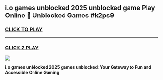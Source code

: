 
## i.o games unblocked 2025 unblocked game Play Online 👋 Unblocked Games #k2ps9
<h3>
<a href="https://premium.freeplayer.one?title=i.o_games_unblocked_2025&ref=21F">CLICK TO PLAY</a></h3>
<hr>

<h3>
<a href="https://premium.freeplayer.one?title=i.o_games_unblocked_2025&ref=21F">CLICK 2 PLAY</a>
  
</h3>

<a href="https://premium.freeplayer.one?title=i.o_games_unblocked_2025&ref=21F/"><img src="https://clearcache.store/games.png"></a>


**i.o games unblocked 2025 games unblocked: Your Gateway to Fun and Accessible Online Gaming**
